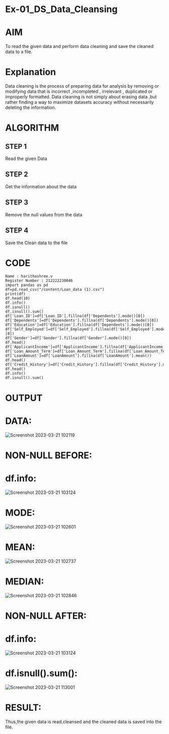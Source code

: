 # Ex-01_DS_Data_Cleansing
# AIM
To read the given data and perform data cleaning and save the cleaned data to a file.

# Explanation
Data cleaning is the process of preparing data for analysis by removing or modifying data that is incorrect ,incompleted , irrelevant , duplicated or improperly formatted. Data cleaning is not simply about erasing data ,but rather finding a way to maximize datasets accuracy without necessarily deleting the information.

# ALGORITHM
## STEP 1
Read the given Data

## STEP 2
Get the information about the data

## STEP 3
Remove the null values from the data

## STEP 4
Save the Clean data to the file

# CODE
```
Name : harithashree.v
Register Number : 212222230046
import pandas as pd
df=pd.read_csv("/content/Loan_data (1).csv")
print(df)
df.head(10)
df.info()
df.isnull()
df.isnull().sum()
df['Loan_ID']=df['Loan_ID'].fillna(df['Dependents'].mode()[0])
df['Dependents']=df['Dependents'].fillna(df['Dependents'].mode()[0])
df['Education']=df['Education'].fillna(df['Dependents'].mode()[0])
df['Self_Employed']=df['Self_Employed'].fillna(df['Self_Employed'].mode()[0])
df['Gender']=df['Gender'].fillna(df['Gender'].mode()[0])
df.head()
df['ApplicantIncome']=df['ApplicantIncome'].fillna(df['ApplicantIncome'].mean())
df['Loan_Amount_Term']=df['Loan_Amount_Term'].fillna(df['Loan_Amount_Term'].mean())
df['LoanAmount']=df['LoanAmount'].fillna(df['LoanAmount'].mean())
df.head()
df['Credit_History']=df['Credit_History'].fillna(df['Credit_History'].median())
df.head()
df.info()
df.isnull().sum()
```

# OUTPUT

# DATA: 
![Screenshot 2023-03-21 102119](https://user-images.githubusercontent.com/121285701/226528626-322e1a21-bb41-43a1-b64f-5d3fd78ed74e.png)


# NON-NULL BEFORE:
# df.info:
![Screenshot 2023-03-21 103124](https://user-images.githubusercontent.com/121285701/226528650-c8bda3c6-1c60-416a-9b7e-bca7de54b2b9.png)

# MODE:
![Screenshot 2023-03-21 102601](https://user-images.githubusercontent.com/121285701/226528873-0788ec6d-cb7c-49a9-8794-f9c0b6b066e4.png)

# MEAN:
![Screenshot 2023-03-21 102737](https://user-images.githubusercontent.com/121285701/226528935-7325770f-da67-486d-bb8b-577dd9c2497e.png)

# MEDIAN:
![Screenshot 2023-03-21 102846](https://user-images.githubusercontent.com/121285701/226528967-4e530748-ee9d-4926-ab13-e1bc6c03519e.png)

# NON-NULL AFTER:
# df.info:
![Screenshot 2023-03-21 103124](https://user-images.githubusercontent.com/121285701/226529038-7a4c92dc-6ce9-4a12-9697-7224679c2191.png)

# df.isnull().sum():
![Screenshot 2023-03-21 113001](https://user-images.githubusercontent.com/121285701/226529239-9266e311-dd7b-440d-a64a-5de85b0101f0.png)


# RESULT:

Thus,the given data is read,cleansed and the cleaned data is saved into the file.



